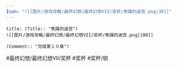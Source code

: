 ```yaml
---
Icon: "![[图片/游戏攻略/最终幻想/最终幻想VII/奖杯/焦躁的迷宫.png|30]]"
---
```

```ad-common-bronze-trophy
title: (Title:: "焦躁的迷宫")
![[图片/游戏攻略/最终幻想/最终幻想VII/奖杯/焦躁的迷宫.png|100]]

(Comment:: "完成第１０章")
```

#最终幻想/最终幻想VII/奖杯 #奖杯 #奖杯/铜

